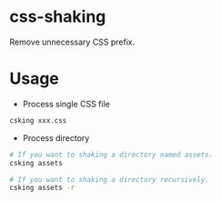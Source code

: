 # css-shaking
Remove unnecessary CSS prefix.

# Usage

- Process single CSS file
```bash
csking xxx.css
```

- Process directory
```bash
# If you want to shaking a directory named assets.
csking assets

# If you want to shaking a directory recursively.
csking assets -r
```